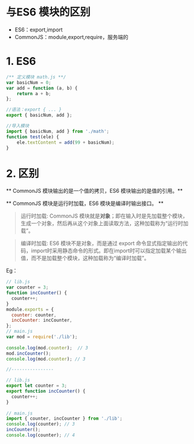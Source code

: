 # 与ES6 模块的区别

* ES6：export,import
* CommonJS：module,export,require，服务端的

# 1. ES6

```js
/** 定义模块 math.js **/
var basicNum = 0;
var add = function (a, b) {
    return a + b;
};

//语法：export { ... }
export { basicNum, add };

//导入模块
import { basicNum, add } from './math';
function test(ele) {
    ele.textContent = add(99 + basicNum);
}

```

# 2. 区别

** CommonJS 模块输出的是一个值的拷贝，ES6 模块输出的是值的引用。**


** CommonJS 模块是运行时加载，ES6 模块是编译时输出接口。
**

> 运行时加载: CommonJS 模块就是**对象**；即在输入时是先加载整个模块，生成一个对象，然后再从这个对象上面读取方法，这种加载称为“运行时加载”。

> 编译时加载: ES6 模块不是对象，而是通过 export 命令显式指定输出的代码，import时采用静态命令的形式。即在import时可以指定加载某个输出值，而不是加载整个模块，这种加载称为“编译时加载”。

Eg：
```js
// lib.js
var counter = 3;
function incCounter() {
  counter++;
}
module.exports = {
  counter: counter,
  incCounter: incCounter,
};
// main.js
var mod = require('./lib');
 
console.log(mod.counter);  // 3
mod.incCounter();
console.log(mod.counter); // 3

//----------------

// lib.js
export let counter = 3;
export function incCounter() {
  counter++;
}
 
// main.js
import { counter, incCounter } from './lib';
console.log(counter); // 3
incCounter();
console.log(counter); // 4
```